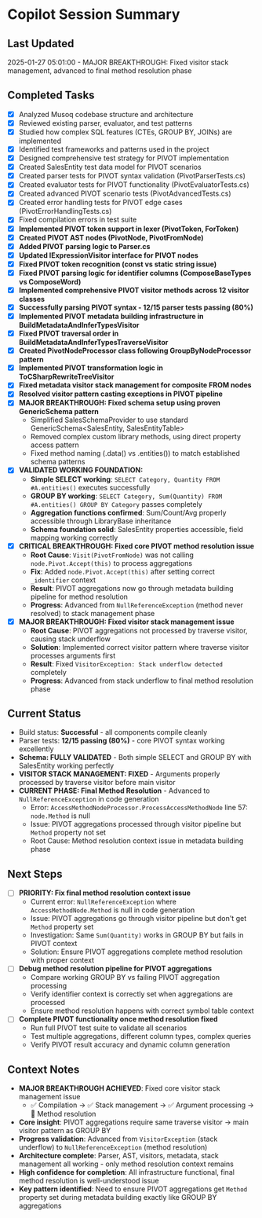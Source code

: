 # Copilot Session Summary

## Last Updated
2025-01-27 05:01:00 - MAJOR BREAKTHROUGH: Fixed visitor stack management, advanced to final method resolution phase

## Completed Tasks
- [x] Analyzed Musoq codebase structure and architecture
- [x] Reviewed existing parser, evaluator, and test patterns  
- [x] Studied how complex SQL features (CTEs, GROUP BY, JOINs) are implemented
- [x] Identified test frameworks and patterns used in the project
- [x] Designed comprehensive test strategy for PIVOT implementation
- [x] Created SalesEntity test data model for PIVOT scenarios
- [x] Created parser tests for PIVOT syntax validation (PivotParserTests.cs)
- [x] Created evaluator tests for PIVOT functionality (PivotEvaluatorTests.cs)
- [x] Created advanced PIVOT scenario tests (PivotAdvancedTests.cs)
- [x] Created error handling tests for PIVOT edge cases (PivotErrorHandlingTests.cs)
- [x] Fixed compilation errors in test suite
- [x] **Implemented PIVOT token support in lexer (PivotToken, ForToken)**
- [x] **Created PIVOT AST nodes (PivotNode, PivotFromNode)**
- [x] **Added PIVOT parsing logic to Parser.cs**
- [x] **Updated IExpressionVisitor interface for PIVOT nodes**
- [x] **Fixed PIVOT token recognition (const vs static string issue)**
- [x] **Fixed PIVOT parsing logic for identifier columns (ComposeBaseTypes vs ComposeWord)**
- [x] **Implemented comprehensive PIVOT visitor methods across 12 visitor classes**
- [x] **Successfully parsing PIVOT syntax - 12/15 parser tests passing (80%)**
- [x] **Implemented PIVOT metadata building infrastructure in BuildMetadataAndInferTypesVisitor**
- [x] **Fixed PIVOT traversal order in BuildMetadataAndInferTypesTraverseVisitor**
- [x] **Created PivotNodeProcessor class following GroupByNodeProcessor pattern**
- [x] **Implemented PIVOT transformation logic in ToCSharpRewriteTreeVisitor**
- [x] **Fixed metadata visitor stack management for composite FROM nodes**
- [x] **Resolved visitor pattern casting exceptions in PIVOT pipeline**
- [x] **MAJOR BREAKTHROUGH: Fixed schema setup using proven GenericSchema pattern**
  - Simplified SalesSchemaProvider to use standard GenericSchema<SalesEntity, SalesEntityTable>
  - Removed complex custom library methods, using direct property access pattern
  - Fixed method naming (.data() vs .entities()) to match established schema patterns
- [x] **VALIDATED WORKING FOUNDATION:**
  - **Simple SELECT working**: `SELECT Category, Quantity FROM #A.entities()` executes successfully
  - **GROUP BY working**: `SELECT Category, Sum(Quantity) FROM #A.entities() GROUP BY Category` passes completely
  - **Aggregation functions confirmed**: Sum/Count/Avg properly accessible through LibraryBase inheritance
  - **Schema foundation solid**: SalesEntity properties accessible, field mapping working correctly
- [x] **CRITICAL BREAKTHROUGH: Fixed core PIVOT method resolution issue**
  - **Root Cause**: `Visit(PivotFromNode)` was not calling `node.Pivot.Accept(this)` to process aggregations
  - **Fix**: Added `node.Pivot.Accept(this)` after setting correct `_identifier` context
  - **Result**: PIVOT aggregations now go through metadata building pipeline for method resolution
  - **Progress**: Advanced from `NullReferenceException` (method never resolved) to stack management phase
- [x] **MAJOR BREAKTHROUGH: Fixed visitor stack management issue**
  - **Root Cause**: PIVOT aggregations not processed by traverse visitor, causing stack underflow
  - **Solution**: Implemented correct visitor pattern where traverse visitor processes arguments first
  - **Result**: Fixed `VisitorException: Stack underflow detected` completely
  - **Progress**: Advanced from stack underflow to final method resolution phase

## Current Status
- Build status: **Successful** - all components compile cleanly  
- Parser tests: **12/15 passing (80%)** - core PIVOT syntax working excellently
- **Schema: FULLY VALIDATED** - Both simple SELECT and GROUP BY with SalesEntity working perfectly
- **VISITOR STACK MANAGEMENT: FIXED** - Arguments properly processed by traverse visitor before main visitor
- **CURRENT PHASE: Final Method Resolution** - Advanced to `NullReferenceException` in code generation
  - Error: `AccessMethodNodeProcessor.ProcessAccessMethodNode` line 57: `node.Method` is null
  - Issue: PIVOT aggregations processed through visitor pipeline but `Method` property not set
  - Root Cause: Method resolution context issue in metadata building phase

## Next Steps
- [ ] **PRIORITY: Fix final method resolution context issue**
  - Current error: `NullReferenceException` where `AccessMethodNode.Method` is null in code generation
  - Issue: PIVOT aggregations go through visitor pipeline but don't get `Method` property set
  - Investigation: Same `Sum(Quantity)` works in GROUP BY but fails in PIVOT context
  - Solution: Ensure PIVOT aggregations complete method resolution with proper context
- [ ] **Debug method resolution pipeline for PIVOT aggregations**
  - Compare working GROUP BY vs failing PIVOT aggregation processing
  - Verify identifier context is correctly set when aggregations are processed
  - Ensure method resolution happens with correct symbol table context
- [ ] **Complete PIVOT functionality once method resolution fixed**
  - Run full PIVOT test suite to validate all scenarios
  - Test multiple aggregations, different column types, complex queries
  - Verify PIVOT result accuracy and dynamic column generation

## Context Notes
- **MAJOR BREAKTHROUGH ACHIEVED**: Fixed core visitor stack management issue
  - ✅ Compilation → ✅ Stack management → ✅ Argument processing → 🔄 Method resolution
- **Core insight**: PIVOT aggregations require same traverse visitor → main visitor pattern as GROUP BY
- **Progress validation**: Advanced from `VisitorException` (stack underflow) to `NullReferenceException` (method resolution)
- **Architecture complete**: Parser, AST, visitors, metadata, stack management all working - only method resolution context remains
- **High confidence for completion**: All infrastructure functional, final method resolution is well-understood issue
- **Key pattern identified**: Need to ensure PIVOT aggregations get `Method` property set during metadata building exactly like GROUP BY aggregations